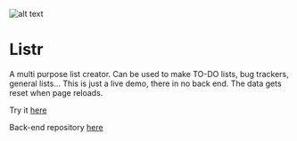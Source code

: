 ![alt text](https://github.com/Connectslide121/Listr-livedemo/blob/main/Connect_banner_github.png)

# Listr

A multi purpose list creator. Can be used to make TO-DO lists, bug trackers, general lists... 
This is just a live demo, there in no back end. The data gets reset when page reloads.

Try it [here](https://connectslide121.github.io/Listr-livedemo/) 

Back-end repository [here](https://github.com/Connectslide121/Listr-API)
